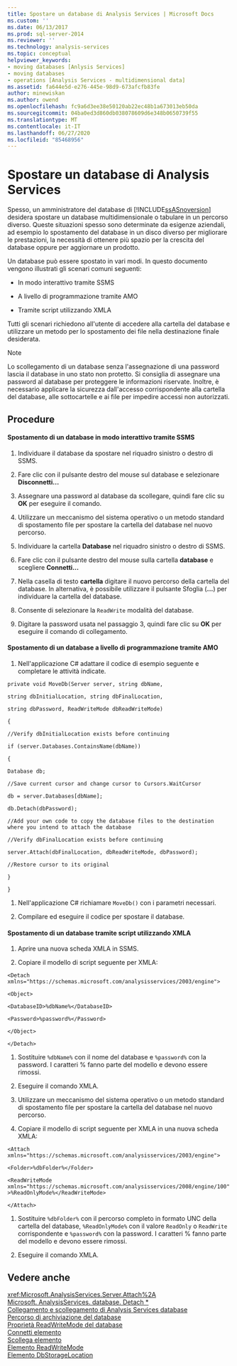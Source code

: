 ```yaml
---
title: Spostare un database di Analysis Services | Microsoft Docs
ms.custom: ''
ms.date: 06/13/2017
ms.prod: sql-server-2014
ms.reviewer: ''
ms.technology: analysis-services
ms.topic: conceptual
helpviewer_keywords:
- moving databases [Anlysis Services]
- moving databases
- operations [Analysis Services - multidimensional data]
ms.assetid: fa644e5d-e276-445e-98d9-673afcfb83fe
author: minewiskan
ms.author: owend
ms.openlocfilehash: fc9a6d3ee38e50120ab22ec48b1a673013eb50da
ms.sourcegitcommit: 04ba0ed3d860db038078609d6e348b0650739f55
ms.translationtype: MT
ms.contentlocale: it-IT
ms.lasthandoff: 06/27/2020
ms.locfileid: "85468956"
---
```

# <a name="move-an-analysis-services-database"></a>Spostare un database di Analysis Services
  Spesso, un amministratore del database di [!INCLUDE[ssASnoversion](../../includes/ssasnoversion-md.md)] desidera spostare un database multidimensionale o tabulare in un percorso diverso. Queste situazioni spesso sono determinate da esigenze aziendali, ad esempio lo spostamento del database in un disco diverso per migliorare le prestazioni, la necessità di ottenere più spazio per la crescita del database oppure per aggiornare un prodotto.  
  
 Un database può essere spostato in vari modi. In questo documento vengono illustrati gli scenari comuni seguenti:  
  
-   In modo interattivo tramite SSMS  
  
-   A livello di programmazione tramite AMO  
  
-   Tramite script utilizzando XMLA  
  
 Tutti gli scenari richiedono all'utente di accedere alla cartella del database e utilizzare un metodo per lo spostamento dei file nella destinazione finale desiderata.  
  
> [!NOTE]  
>  Lo scollegamento di un database senza l'assegnazione di una password lascia il database in uno stato non protetto. Si consiglia di assegnare una password al database per proteggere le informazioni riservate. Inoltre, è necessario applicare la sicurezza dall'accesso corrispondente alla cartella del database, alle sottocartelle e ai file per impedire accessi non autorizzati.  
  
## <a name="procedures"></a>Procedure  
  
#### <a name="moving-a-database-interactively-using-ssms"></a>Spostamento di un database in modo interattivo tramite SSMS  
  
1.  Individuare il database da spostare nel riquadro sinistro o destro di SSMS.  
  
2.  Fare clic con il pulsante destro del mouse sul database e selezionare **Disconnetti...**  
  
3.  Assegnare una password al database da scollegare, quindi fare clic su **OK** per eseguire il comando.  
  
4.  Utilizzare un meccanismo del sistema operativo o un metodo standard di spostamento file per spostare la cartella del database nel nuovo percorso.  
  
5.  Individuare la cartella **Database** nel riquadro sinistro o destro di SSMS.  
  
6.  Fare clic con il pulsante destro del mouse sulla cartella **database** e scegliere **Connetti...**  
  
7.  Nella casella di testo **cartella** digitare il nuovo percorso della cartella del database. In alternativa, è possibile utilizzare il pulsante Sfoglia (**...**) per individuare la cartella del database.  
  
8.  Consente di selezionare la `ReadWrite` modalità del database.  
  
9. Digitare la password usata nel passaggio 3, quindi fare clic su **OK** per eseguire il comando di collegamento.  
  
#### <a name="moving-a-database-programmatically-using-amo"></a>Spostamento di un database a livello di programmazione tramite AMO  
  
1.  Nell'applicazione C# adattare il codice di esempio seguente e completare le attività indicate.  
  
 `private void MoveDb(Server server, string dbName,`  
  
 `string dbInitialLocation, string dbFinalLocation,`  
  
 `string dbPassword, ReadWriteMode dbReadWriteMode)`  
  
 `{`  
  
 `//Verify dbInitialLocation exists before continuing`  
  
 `if (server.Databases.ContainsName(dbName))`  
  
 `{`  
  
 `Database db;`  
  
 `//Save current cursor and change cursor to Cursors.WaitCursor`  
  
 `db = server.Databases[dbName];`  
  
 `db.Detach(dbPassword);`  
  
 `//Add your own code to copy the database files to the destination where you intend to attach the database`  
  
 `//Verify dbFinalLocation exists before continuing`  
  
 `server.Attach(dbFinalLocation, dbReadWriteMode, dbPassword);`  
  
 `//Restore cursor to its original`  
  
 `}`  
  
 `}`  
  
1.  Nell'applicazione C# richiamare `MoveDb()` con i parametri necessari.  
  
2.  Compilare ed eseguire il codice per spostare il database.  
  
#### <a name="moving-a-database-by-script-using-xmla"></a>Spostamento di un database tramite script utilizzando XMLA  
  
1.  Aprire una nuova scheda XMLA in SSMS.  
  
2.  Copiare il modello di script seguente per XMLA:  
  
 `<Detach xmlns="https://schemas.microsoft.com/analysisservices/2003/engine">`  
  
 `<Object>`  
  
 `<DatabaseID>%dbName%</DatabaseID>`  
  
 `<Password>%password%</Password>`  
  
 `</Object>`  
  
 `</Detach>`  
  
1.  Sostituire `%dbName%` con il nome del database e `%password%` con la password. I caratteri % fanno parte del modello e devono essere rimossi.  
  
2.  Eseguire il comando XMLA.  
  
3.  Utilizzare un meccanismo del sistema operativo o un metodo standard di spostamento file per spostare la cartella del database nel nuovo percorso.  
  
4.  Copiare il modello di script seguente per XMLA in una nuova scheda XMLA:  
  
 `<Attach xmlns="https://schemas.microsoft.com/analysisservices/2003/engine">`  
  
 `<Folder>%dbFolder%</Folder>`  
  
 `<ReadWriteMode xmlns="https://schemas.microsoft.com/analysisservices/2008/engine/100">%ReadOnlyMode%</ReadWriteMode>`  
  
 `</Attach>`  
  
1.  Sostituire `%dbFolder%` con il percorso completo in formato UNC della cartella del database, `%ReadOnlyMode%` con il valore `ReadOnly` o `ReadWrite` corrispondente e `%password%` con la password. I caratteri % fanno parte del modello e devono essere rimossi.  
  
2.  Eseguire il comando XMLA.  
  
## <a name="see-also"></a>Vedere anche  
 <xref:Microsoft.AnalysisServices.Server.Attach%2A>   
 [Microsoft. AnalysisServices. database. Detach *](/dotnet/api/microsoft.analysisservices.core.database.detach)   
 [Collegamento e scollegamento di Analysis Services database](attach-and-detach-analysis-services-databases.md)   
 [Percorso di archiviazione del database](database-storage-location.md)   
 [Proprietà ReadWriteMode del database](database-readwritemodes.md)   
 [Connetti elemento](https://docs.microsoft.com/bi-reference/xmla/xml-elements-commands/attach-element)   
 [Scollega elemento](https://docs.microsoft.com/bi-reference/xmla/xml-elements-commands/detach-element)   
 [Elemento ReadWriteMode](https://docs.microsoft.com/bi-reference/xmla/xml-elements-properties/readwritemode-element)   
 [Elemento DbStorageLocation](https://docs.microsoft.com/bi-reference/xmla/xml-elements-properties/dbstoragelocation-element)  
  
  
